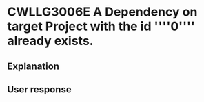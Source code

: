 # CWLLG3006E A Dependency on target Project with the id ''''0'''' already exists.

## Explanation

## User response